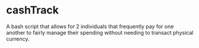 # cashTrack
A bash script that allows for 2 individuals that frequently pay for one another to fairly manage their spending without needing to transact physical currency.
